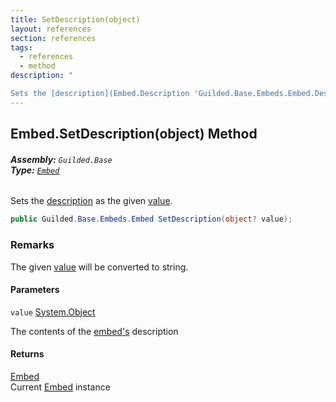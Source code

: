 ```yaml
---
title: SetDescription(object)
layout: references
section: references
tags:
  - references
  - method
description: "

Sets the [description](Embed.Description 'Guilded.Base.Embeds.Embed.Description') as the given [value](Embed.SetDescription(object)#Guilded.Base.Embeds.Embed.SetDescription(object).value 'Guilded.Base.Embeds.Embed.SetDescription(object).value')."
---
```


## Embed.SetDescription(object) Method
###### **Assembly:** `Guilded.Base`<br/>**Type:** [`Embed`](Embed 'Guilded.Base.Embeds.Embed')

Sets the [description](Embed.Description 'Guilded.Base.Embeds.Embed.Description') as the given [value](Embed.SetDescription(object)#Guilded.Base.Embeds.Embed.SetDescription(object).value 'Guilded.Base.Embeds.Embed.SetDescription(object).value').

```csharp
public Guilded.Base.Embeds.Embed SetDescription(object? value);
```

### Remarks
  
The given [value](Embed.SetDescription(object)#Guilded.Base.Embeds.Embed.SetDescription(object).value 'Guilded.Base.Embeds.Embed.SetDescription(object).value') will be converted to string.
#### Parameters

<a name='Guilded.Base.Embeds.Embed.SetDescription(object).value'></a>

`value` [System.Object](https://docs.microsoft.com/en-us/dotnet/api/System.Object 'System.Object')

The contents of the [embed's](Embed 'Guilded.Base.Embeds.Embed') description

#### Returns
[Embed](Embed 'Guilded.Base.Embeds.Embed')  
Current [Embed](Embed 'Guilded.Base.Embeds.Embed') instance